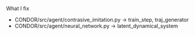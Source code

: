 What I fix
- CONDOR/src/agent/contrasive_imitation.py -> train_step, traj_generator
- CONDOR/src/agent/neural_network.py -> latent_dynamical_system
